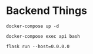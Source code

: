 # Backend Things

`docker-compose up -d`

`docker-compose exec api bash`

`flask run --host=0.0.0.0`

